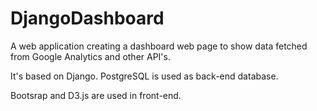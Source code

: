 # DjangoDashboard

A web application creating a dashboard web page to show data fetched from Google Analytics and other API's.

It's based on Django. PostgreSQL is used as back-end database.

Bootsrap and D3.js are used in front-end. 
